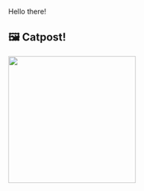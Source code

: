 Hello there!



## 🖼️ Catpost!

<sub>
    <img src="https://cdn2.thecatapi.com/images/alg.jpg" height="256">
</sub>

